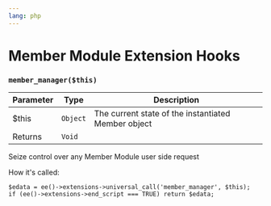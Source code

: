 ```yaml
---
lang: php
---
```


<!--
    This source file is part of the open source project
    ExpressionEngine User Guide (https://github.com/ExpressionEngine/ExpressionEngine-User-Guide)

    @link      https://expressionengine.com/
    @copyright Copyright (c) 2003-2020, Packet Tide, LLC (https://ellislab.com)
    @license   https://expressionengine.com/license Licensed under Apache License, Version 2.0
-->

# Member Module Extension Hooks

### `member_manager($this)`

| Parameter | Type     | Description                                         |
| --------- | -------- | --------------------------------------------------- |
| \$this    | `Object` | The current state of the instantiated Member object |
| Returns   | `Void`   |                                                     |

Seize control over any Member Module user side request

How it's called:

    $edata = ee()->extensions->universal_call('member_manager', $this);
    if (ee()->extensions->end_script === TRUE) return $edata;
